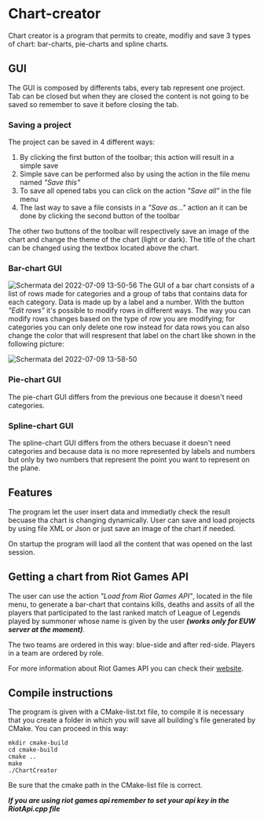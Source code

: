 # Chart-creator
Chart creator is a program that permits to create, modifiy and save 3 types of chart: bar-charts, pie-charts and spline charts.
## GUI
The GUI is composed by differents tabs, every tab represent one project. Tab can be closed but when they are closed the content is not going to be saved so remember to save it before closing the tab.
### Saving a project
The project can be saved in 4 different ways:
1. By clicking the first button of the toolbar; this action will result in a simple save
2. Simple save can be performed also by using the action in the file menu named *"Save this"*
3. To save all opened tabs you can click on the action *"Save all"* in the file menu
4. The last way to save a file consists in a *"Save as..."* action an it can be done by clicking the second button of the toolbar

The other two buttons of the toolbar will respectively save an image of the chart and change the theme of the chart (light or dark). The title of the chart can be changed using the textbox located above the chart.
### Bar-chart GUI
![Schermata del 2022-07-09 13-50-56](https://user-images.githubusercontent.com/83554213/178104439-f6b26984-90c1-49c5-a6d7-c856d7edc975.png)
The GUI of a bar chart consists of a list of rows made for categories and a group of tabs that contains data for each category. Data is made up by a label and a number. With the button *"Edit rows"* it's possible to modify rows in different ways. The way you can modify rows changes based on the type of row you are modifying; for categories you can only delete one row instead for data rows you can also change the color that will respresent that label on the chart like shown in the following picture:

![Schermata del 2022-07-09 13-58-50](https://user-images.githubusercontent.com/83554213/178105041-118385d3-d436-47b8-ac80-833fc1c64274.png)
### Pie-chart GUI
The pie-chart GUI differs from the previous one because it doesn't need categories.
### Spline-chart GUI
The spline-chart GUI differs from the others becuase it  doesn't need categories and because data is no more represented by labels and numbers but only by two numbers that represent the point you want to represent on the plane.
## Features
The program let the user insert data and immediatly check the result becuase tha chart is changing dynamically. User can save and load projects by using file XML or Json or just save an image of the chart if needed.

On startup the program will laod all the content that was opened on the last session.
## Getting a chart from Riot Games API
The user can use the action *"Load from Riot Games API"*, located in the file menu, to generate a bar-chart that contains kills, deaths and assits of all the players that participated to the last ranked match of League of Legends played by summoner whose name is given by the user ***(works only for EUW server at the moment)***.

The two teams are ordered in this way: blue-side and after red-side. Players in a team are ordered by role.

For more information about Riot Games API you can check their [website](https://developer.riotgames.com/).
## Compile instructions
The program is given with a CMake-list.txt file, to compile it is necessary that you create a folder in which you will save all building's file generated by CMake. You can proceed in this way:

```
mkdir cmake-build
cd cmake-build
cmake ..
make
./ChartCreator
```
Be sure that the cmake path in the CMake-list file is correct.

***If you are using riot games api remember to set your api key in the RiotApi.cpp file***
